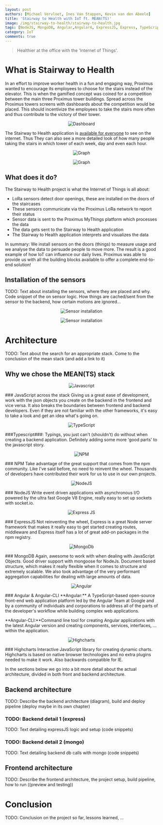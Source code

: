 ```yaml
---
layout: post
authors: [Michael Vervloet, Ines Van Stappen, Kevin van den Abeele]
title: 'Stairway to Health with IoT ft. MEAN(TS)'
image: /img/stairway-to-health/stairway-to-health.jpg
tags: [NodeJS, MongoDB, Angular,Angular4, ExpressJS, Express, TypeScript, Angular-CLI, Gulp, Internet of Things, IoT, LoRa, Proximus]
category: IoT
comments: true
---
```


> Healthier at the office with the 'Internet of Things'.

# What is Stairway to Health
In an effort to improve worker health in a fun and engaging way, Proximus wanted to encourage its employees to choose for the stairs instead of the elevator. 
This is when the gamified concept was coined for a competition between the main three Proximus tower buildings.
Spread across the Proximus towers screens with dashboards about the competition would be placed.
This should incentivize the employees to take the stairs more often and thus contribute to the victory of their tower.

<p style="text-align: center;">
  <img class="image fit" style="max-width: 600px; margin:0px auto;" alt="Dashboard" src="/img/stairway-to-health/dashboard1.jpg">
</p>

The Stairway to Health application is [available for everyone](https://www.stairwaytohealth.be) to see on the internet.
Thus
They can also see a more detailed look of how many people taking the stairs in which tower of each week, day and even each hour.

<p style="text-align: center;">
  <img class="image fit" style="max-width: 600px; margin:0px auto;" alt="Graph" src="/img/stairway-to-health/graph1.jpg">
</p>

<p style="text-align: center;">
  <img class="image fit" style="max-width: 600px; margin:0px auto;" alt="Graph" src="/img/stairway-to-health/graph2.jpg">
</p>


## What does it do?
The Stairway to Health project is what the Internet of Things is all about:
 - LoRa sensors detect door openings, these are installed on the doors of the staircases 
 - These sensors communicate via the Proximus LoRa network to report their status
 - Sensor data is sent to the Proximus MyThings platform which processes the data
 - The data gets sent to the Stairway to Health application
 - The Stairway to Health application interprets and visualizes the data
 
 In summary: 
 We install sensors on the doors (things) to measure usage and we analyse the data to persuade people to move more. 
 The result is a good example of how IoT can influence our daily lives. 
 Proximus  was able to provide us with all the building blocks available to offer a complete end-to-end solution!


## Installation of the sensors
TODO: Text about installing the sensors, where they are placed and why. Code snippet of the on sensor logic. 
How things are cached/sent from the sensor to the backend, how certain motions are ignored...

<p style="text-align: center;">
  <img class="image fit" style="max-width: 600px; margin:0px auto;" alt="Sensor installation" src="/img/stairway-to-health/sensor1.jpg">
</p>

<p style="text-align: center;">
  <img class="image fit" style="max-width: 600px; margin:0px auto;" alt="Sensor installation" src="/img/stairway-to-health/sensor2.jpg">
</p>


# Architecture
TODO: Text about the search for an appropriate stack. 
Come to the conclusion of the mean stack (and add a link to it)


## Why we chose the MEAN(TS) stack

<p style="text-align: center;">
  <img class="image fit" style="max-width: 250px; margin:0px auto;" alt="Javascript" src="/img/stairway-to-health/javascript.png">
</p>
### JavaScript across the stack
Giving us  a great ease of development, work with the json objects you create on the backend in the frontend and vice versa. 
It also breaks the boundaries between frontend and backend developers. 
Even if they are not familiar with the other frameworks, it's easy to take a look and get an idea what's going on.

<p style="text-align: center;">
  <img class="image fit" style="max-width: 250px; margin:0px auto;" alt="TypeScript" src="/img/stairway-to-health/typescript.png">
</p>
###Typescript###: 
Typings, you just can't (shouldn't) do without when creating a backend application. 
Definitely adding some more 'good parts' to the javascript story.

<p style="text-align: center;">
  <img class="image fit" style="max-width: 250px; margin:0px auto;" alt="NPM" src="/img/stairway-to-health/npm.png">
</p>
### NPM
Take advantage of the great support that comes from the npm community.  
Like I've said before, no need to reinvent the wheel. 
Thousands of developers have contributed their work for us to use in our own projects.

<p style="text-align: center;">
  <img class="image fit" style="max-width: 250px; margin:0px auto;" alt="NodeJS" src="/img/stairway-to-health/node.png">
</p>
### NodeJS
Write event driven applications with asynchronous I/O powered by the ultra fast Google V8 Engine, really easy to set up sockets with socket.io.

<p style="text-align: center;">
  <img class="image fit" style="max-width: 250px; margin:0px auto;" alt="Express JS" src="/img/stairway-to-health/ExpressJS.png">
</p>
### ExpressJS
Not reinventing the wheel, Express is a great Node server framework that makes it really easy to get started creating routes, middleware and Express itself has a lot of great add-on packages in the npm registry.

<p style="text-align: center;">
  <img class="image fit" style="max-width: 250px; margin:0px auto;" alt="MongoDb" src="/img/stairway-to-health/mongo.png">
</p>
### MongoDB
Again, awesome to work with when dealing with JavaScript Objects. 
Good driver support with mongoose for NodeJs. Document based structure, which makes it really flexible when it comes to structure and extremely scalable. 
We also took advantage of the very performant aggregation capabilities for dealing with large amounts of data.

<p style="text-align: center;">
  <img class="image fit" style="max-width: 250px; margin:0px auto;" alt="Angular" src="/img/stairway-to-health/angular.png">
</p>
### Angular &amp; Angular-CLI
**Angular:** A TypeScript-based open-source front-end web application platform led by the Angular Team at Google and by a community of individuals and corporations to address all of the parts of the developer's workflow while building complex web applications. 

**Angular-CLI:**Command line tool for creating Angular applications with the latest Angular version and creating components, services, interfaces, ... within the application.

<p style="text-align: center;">
  <img class="image fit" style="max-width: 250px; margin:0px auto;" alt="Highcharts" src="/img/stairway-to-health/highchart.png">
</p>
### Highcharts 
Interactive JavaScript library for creating dynamic charts. 
Highcharts is based on native browser technologies and no extra plugins needed to make it work. 
Also backwards compatible for IE.


In the sections below we go into a bit more detail about the actual architecture, divided in both front and backend architecture.

## Backend architecture
TODO: Describe the backend architecture (diagram), build and deploy pipeline (deploy maybe in its own chapter)


### TODO: Backend detail 1 (express)
TODO: Text detailing expressJS logic and setup (code snippets)


### TODO: Backend detail 2 (mongo)
TODO: Text detailing backend db calls with mongo (code snippets)


## Frontend architecture
TODO: Describe the frontend architecture, the project setup, build pipeline, how to run ((preview and testing))


# Conclusion
TODO: Conclusion on the project so far, lessons learned, ...